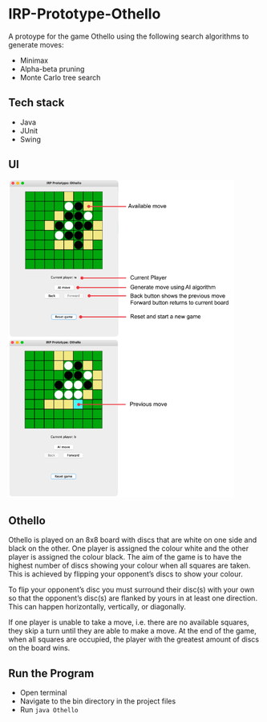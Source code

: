 # IRP-Prototype-Othello

A protoype for the game Othello using the following search algorithms to generate moves:
* Minimax
* Alpha-beta pruning
* Monte Carlo tree search

## Tech stack
* Java 
* JUnit
* Swing

## UI
<img src="othello-readme.jpg" style="width:450px">

## Othello
Othello is played on an 8x8 board with discs that are white on one side and black on the other. One player is assigned the colour white and the other player is assigned the colour black. The aim of the game is to have the highest number of discs showing your colour when all squares are taken. This is achieved by flipping your opponent’s discs to show your colour.

To flip your opponent’s disc you must surround their disc(s) with your own so that the opponent’s disc(s) are flanked by yours in at least one direction. This can happen horizontally, vertically, or diagonally.

If one player is unable to take a move, i.e. there are no available squares, they skip a turn until they are able to make a move. At the end of the game, when all squares are occupied, the player with the greatest amount of discs on the board wins.

## Run the Program
* Open terminal
* Navigate to the bin directory in the project files
* Run `java Othello`
